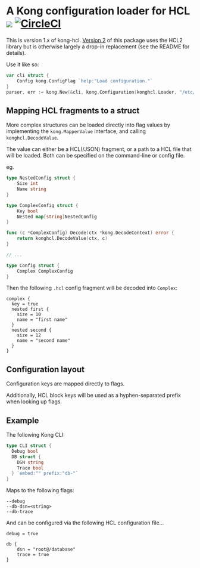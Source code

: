 # A Kong configuration loader for HCL [![](https://godoc.org/github.com/alecthomas/kong-hcl?status.svg)](http://godoc.org/github.com/alecthomas/kong-hcl) [![CircleCI](https://img.shields.io/circleci/project/github/alecthomas/kong-hcl.svg)](https://circleci.com/gh/alecthomas/kong-hcl)

This is version 1.x of kong-hcl. [Version 2](https://github.com/alecthomas/kong-hcl/tree/master/v2)
of this package uses the HCL2 library but is otherwise largely a drop-in replacement
(see the README for details).

Use it like so:

```go
var cli struct {
    Config kong.ConfigFlag `help:"Load configuration."`
}
parser, err := kong.New(&cli, kong.Configuration(konghcl.Loader, "/etc/myapp/config.hcl", "~/.myapp.hcl))
```

## Mapping HCL fragments to a struct

More complex structures can be loaded directly into flag values by implementing the
`kong.MapperValue` interface, and calling `konghcl.DecodeValue`. 

The value can either be a HCL(/JSON) fragment, or a path to a HCL file that will be loaded. Both
can be specified on the command-line or config file.

eg.

```go
type NestedConfig struct {
	Size int
	Name string
}

type ComplexConfig struct {
	Key bool
	Nested map[string]NestedConfig
}

func (c *ComplexConfig) Decode(ctx *kong.DecodeContext) error {
	return konghcl.DecodeValue(ctx, c)
}

// ...

type Config struct {
	Complex ComplexConfig
}
```

Then the following `.hcl` config fragment will be decoded into `Complex`:

```hcl
complex {
  key = true
  nested first {
    size = 10
    name = "first name"
  }
  nested second {
    size = 12
    name = "second name"
  }
}
```

## Configuration layout

Configuration keys are mapped directly to flags.

Additionally, HCL block keys will be used as a hyphen-separated prefix when looking up flags.

## Example

The following Kong CLI:

```go
type CLI struct {
  Debug bool
  DB struct {
    DSN string
    Trace bool
  } `embed:"" prefix:"db-"`
}
```

Maps to the following flags:

```
--debug
--db-dsn=<string>
--db-trace
```

And can be configured via the following HCL configuration file...

```hcl
debug = true

db {
    dsn = "root@/database"
    trace = true
}
```

